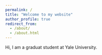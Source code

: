 ```yaml
---
permalink: /
title: "Welcome to my website"
author_profile: true
redirect_from: 
  - /about/
  - /about.html
---
```


Hi, I am a graduat student at Yale University. 
